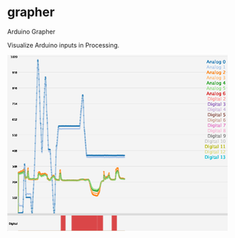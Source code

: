 # grapher
Arduino Grapher

Visualize Arduino inputs in Processing.

![alt text](https://raw.githubusercontent.com/lssr/grapher/master/graph.png)

